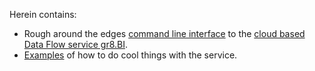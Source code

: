 Herein contains:

* Rough around the edges [command line interface](cli/README.md) to the [cloud based Data Flow service gr8.BI](http://www.gr8.bi).
* [Examples](/examples/README.md) of how to do cool things with the service.

